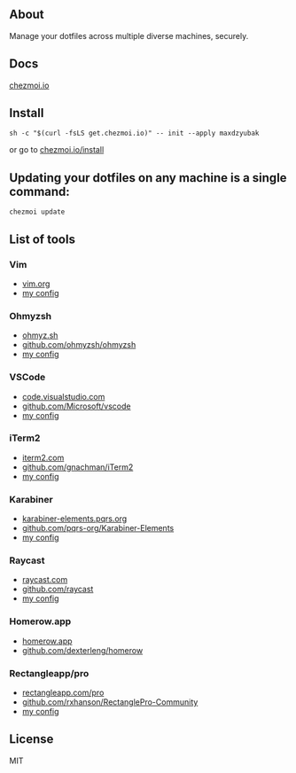 ## About
Manage your dotfiles across multiple diverse machines, securely.

## Docs
[chezmoi.io](https://chezmoi.io/)

## Install
```
sh -c "$(curl -fsLS get.chezmoi.io)" -- init --apply maxdzyubak
```
or go to
[chezmoi.io/install](https://www.chezmoi.io/install/)
## Updating your dotfiles on any machine is a single command:
```
chezmoi update
```
## List of tools
### Vim
* [vim.org](https://www.vim.org/)
* [my config](https://github.com/maxdzyubak/dotfiles/tree/main/dot_vim)
### Ohmyzsh
* [ohmyz.sh](https://ohmyz.sh/)
* [github.com/ohmyzsh/ohmyzsh](https://github.com/ohmyzsh/ohmyzsh)
* [my config](https://github.com/maxdzyubak/dotfiles/blob/main/dot_zshrc)
### VSCode
* [code.visualstudio.com](https://code.visualstudio.com/)
* [github.com/Microsoft/vscode](https://github.com/Microsoft/vscode/)
* [my config](https://github.com/maxdzyubak/dotfiles/tree/main/private_Library/private_Application%20Support/private_Code/User)
### iTerm2
* [iterm2.com](https://iterm2.com/)
* [github.com/gnachman/iTerm2](https://github.com/gnachman/iTerm2)
* [my config](https://github.com/maxdzyubak/dotfiles/tree/main/iterm2)
### Karabiner
* [karabiner-elements.pqrs.org](https://karabiner-elements.pqrs.org/)
* [github.com/pqrs-org/Karabiner-Elements](https://github.com/pqrs-org/Karabiner-Elements)
* [my config](https://github.com/maxdzyubak/dotfiles/blob/main/dot_config/private_karabiner/private_karabiner.json)
### Raycast
* [raycast.com](https://www.raycast.com/)
* [github.com/raycast](https://github.com/raycast)
* [my config](https://github.com/maxdzyubak/dotfiles/tree/main/dot_config/raycast)
### Homerow.app
* [homerow.app](https://www.homerow.app/)
* [github.com/dexterleng/homerow](https://github.com/dexterleng/homerow)
### Rectangleapp/pro
* [rectangleapp.com/pro](https://rectangleapp.com/pro)
* [github.com/rxhanson/RectanglePro-Community](https://github.com/rxhanson/RectanglePro-Community)
* [my config](https://github.com/maxdzyubak/dotfiles/blob/main/dot_config/RectangleProConfig.json)
## License
MIT